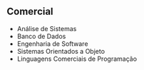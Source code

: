 ##  Comercial

* Análise de Sistemas
* Banco de Dados
* Engenharia de Software
* Sistemas Orientados a Objeto
* Linguagens Comerciais de Programação
